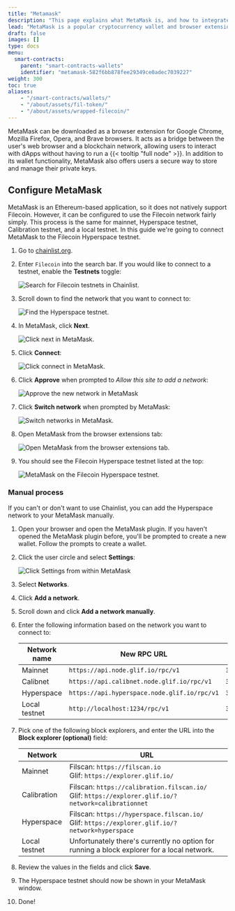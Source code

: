 ```yaml
---
title: "Metamask"
description: "This page explains what MetaMask is, and how to integrate it into the Filecoin network."
lead: "MetaMask is a popular cryptocurrency wallet and browser extension that allows users to interact with the Ethereum blockchain. The Filecoin EVM-runtime allows Filecoin users to user the MetaMask wallet on the Filecoin network. This guide shows you how to integrate FIL into MetaMask."
draft: false
images: []
type: docs
menu:
  smart-contracts:
    parent: "smart-contracts-wallets"
    identifier: "metamask-582f6bb878fee29349ce0adec7039227"
weight: 300
toc: true
aliases:
    - "/smart-contracts/wallets/"
    - "/about/assets/fil-token/"
    - "/about/assets/wrapped-filecoin/"
---
```


MetaMask can be downloaded as a browser extension for Google Chrome, Mozilla Firefox, Opera, and Brave browsers. It acts as a bridge between the user's web browser and a blockchain network, allowing users to interact with dApps without having to run a {{< tooltip "full node" >}}. In addition to its wallet functionality, MetaMask also offers users a secure way to store and manage their private keys.

## Configure MetaMask

MetaMask is an Ethereum-based application, so it does not natively support Filecoin. However, it can be configured to use the Filecoin network fairly simply. This process is the same for mainnet, Hyperspace testnet, Calibration testnet, and a local testnet. In this guide we're going to connect MetaMask to the Filecoin Hyperspace testnet.

1. Go to [chainlist.org](https://chainlist.org/).
1. Enter `Filecoin` into the search bar. If you would like to connect to a testnet, enable the **Testnets** toggle:

    ![Search for Filecoin testnets in Chainlist.](chainlist-search-for-filecoin-testnets.png)

1. Scroll down to find the network that you want to connect to:

    ![Find the Hyperspace testnet.](chainlist-select-hyperspace.png)

1. In MetaMask, click **Next**.

    ![Click next in MetaMask.](chainlist-connect-with-metamask.png)

1. Click **Connect**:

    ![Click connect in MetaMask.](chainlist-click-connect-in-metamask.png)

1. Click **Approve** when prompted to _Allow this site to add a network_:

    ![Approve the new network in MetaMask](chainlist-approve-new-network.png)

1. Click **Switch network** when prompted by MetaMask:

    ![Switch networks in MetaMask.](chainlist-switch-network.png)

1. Open MetaMask from the browser extensions tab:

    ![Open MetaMask from the browser extensions tab.](chainlist-open-metamask.png)

1. You should see the Filecoin Hyperspace testnet listed at the top:

    ![MetaMask on the Filecoin Hyperspace testnet.](chainlist-hyperspace-added.png)

### Manual process

If you can't or don't want to use Chainlist, you can add the Hyperspace network to your MetaMask manually.

1. Open your browser and open the MetaMask plugin. If you haven't opened the MetaMask plugin before, you'll be prompted to create a new wallet. Follow the prompts to create a wallet.
1. Click the user circle and select **Settings**:

    ![Click Settings from within MetaMask](manual-show-settings.jpg)

1. Select **Networks**.
1. Click **Add a network**.
1. Scroll down and click **Add a network manually**.
1. Enter the following information based on the network you want to connect to:

    | Network name | New RPC URL | Chain ID | Currency symbol |
    | --- | --- | --- | --- |
    | Mainnet | `https://api.node.glif.io/rpc/v1` | `314` | `tFIL` | 
    | Calibnet|  `https://api.calibnet.node.glif.io/rpc/v1` | `314159` | `tFIL` | 
    | Hyperspace | `https://api.hyperspace.node.glif.io/rpc/v1` | `3141` | `tFIL` | 
    | Local testnet | `http://localhost:1234/rpc/v1` | `31415926` | `tFIL` | 

1. Pick one of the following block explorers, and enter the URL into the **Block explorer (optional)** field:

    | Network | URL |
    | ------- | --- |
    | Mainnet | Filscan: `https://filscan.io` <br> Glif: `https://explorer.glif.io/` |
    | Calibration | Filscan: `https://calibration.filscan.io/` <br> Glif: `https://explorer.glif.io/?network=calibrationnet` |
    | Hyperspace | Filscan: `https://hyperspace.filscan.io/` <br> Glif: `https://explorer.glif.io/?network=hyperspace` |
    | Local testnet | Unfortunately there's currently no option for running a block explorer for a local network. |

1. Review the values in the fields and click **Save**.
1. The Hyperspace testnet should now be shown in your MetaMask window.
1. Done!
